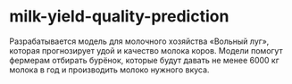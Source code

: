 # milk-yield-quality-prediction
Разрабатывается модель для молочного хозяйства «Вольный луг», которая прогнозирует удой и качество молока коров. Модели помогут фермерам отбирать бурёнок, которые будут давать не менее 6000 кг молока в год и производить молоко нужного вкуса.
